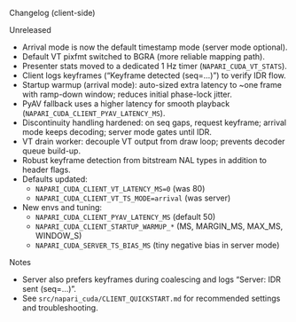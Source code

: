 Changelog (client-side)

Unreleased

- Arrival mode is now the default timestamp mode (server mode optional).
- Default VT pixfmt switched to BGRA (more reliable mapping path).
- Presenter stats moved to a dedicated 1 Hz timer (`NAPARI_CUDA_VT_STATS`).
- Client logs keyframes (“Keyframe detected (seq=…)”) to verify IDR flow.
- Startup warmup (arrival mode): auto-sized extra latency to ~one frame with ramp-down window; reduces initial phase-lock jitter.
- PyAV fallback uses a higher latency for smooth playback (`NAPARI_CUDA_CLIENT_PYAV_LATENCY_MS`).
- Discontinuity handling hardened: on seq gaps, request keyframe; arrival mode keeps decoding; server mode gates until IDR.
- VT drain worker: decouple VT output from draw loop; prevents decoder queue build-up.
- Robust keyframe detection from bitstream NAL types in addition to header flags.
- Defaults updated:
  - `NAPARI_CUDA_CLIENT_VT_LATENCY_MS=0` (was 80)
  - `NAPARI_CUDA_CLIENT_VT_TS_MODE=arrival` (was server)
- New envs and tuning:
  - `NAPARI_CUDA_CLIENT_PYAV_LATENCY_MS` (default 50)
  - `NAPARI_CUDA_CLIENT_STARTUP_WARMUP_*` (MS, MARGIN_MS, MAX_MS, WINDOW_S)
  - `NAPARI_CUDA_SERVER_TS_BIAS_MS` (tiny negative bias in server mode)

Notes

- Server also prefers keyframes during coalescing and logs “Server: IDR sent (seq=…)”.
- See `src/napari_cuda/CLIENT_QUICKSTART.md` for recommended settings and troubleshooting.
